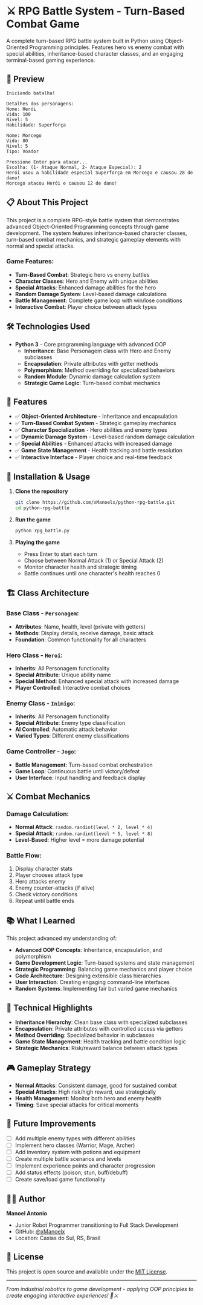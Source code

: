 # ⚔️ RPG Battle System - Turn-Based Combat Game

A complete turn-based RPG battle system built in Python using Object-Oriented Programming principles. Features hero vs enemy combat with special abilities, inheritance-based character classes, and an engaging terminal-based gaming experience.

## 📸 Preview

```
Iniciando batalha!

Detalhes dos personagens:
Nome: Herói
Vida: 100
Nivel: 5
Habilidade: Superforça

Nome: Morcego
Vida: 80
Nivel: 5
Tipo: Voador

Pressione Enter para atacar...
Escolha: (1- Ataque Normal, 2- Ataque Especial): 2
Herói usou a habilidade especial Superforça em Morcego e causou 28 de dano!
Morcego atacou Herói e causou 12 de dano!
```

## 📋 About This Project

This project is a complete RPG-style battle system that demonstrates advanced Object-Oriented Programming concepts through game development. The system features inheritance-based character classes, turn-based combat mechanics, and strategic gameplay elements with normal and special attacks.

### Game Features:
- **Turn-Based Combat**: Strategic hero vs enemy battles
- **Character Classes**: Hero and Enemy with unique abilities
- **Special Attacks**: Enhanced damage abilities for the hero
- **Random Damage System**: Level-based damage calculations
- **Battle Management**: Complete game loop with win/lose conditions
- **Interactive Combat**: Player choice between attack types

## 🛠️ Technologies Used

- **Python 3** - Core programming language with advanced OOP
  - **Inheritance**: Base Personagem class with Hero and Enemy subclasses
  - **Encapsulation**: Private attributes with getter methods
  - **Polymorphism**: Method overriding for specialized behaviors
  - **Random Module**: Dynamic damage calculation system
  - **Strategic Game Logic**: Turn-based combat mechanics

## 🎯 Features

- ✅ **Object-Oriented Architecture** - Inheritance and encapsulation
- ✅ **Turn-Based Combat System** - Strategic gameplay mechanics
- ✅ **Character Specialization** - Hero abilities and enemy types
- ✅ **Dynamic Damage System** - Level-based random damage calculation
- ✅ **Special Abilities** - Enhanced attacks with increased damage
- ✅ **Game State Management** - Health tracking and battle resolution
- ✅ **Interactive Interface** - Player choice and real-time feedback

## 🔧 Installation & Usage

1. **Clone the repository**
   ```bash
   git clone https://github.com/xManoelx/python-rpg-battle.git
   cd python-rpg-battle
   ```

2. **Run the game**
   ```bash
   python rpg_battle.py
   ```

3. **Playing the game**
   - Press Enter to start each turn
   - Choose between Normal Attack (1) or Special Attack (2)
   - Monitor character health and strategic timing
   - Battle continues until one character's health reaches 0

## 🏗️ Class Architecture

### Base Class - `Personagem`:
- **Attributes**: Name, health, level (private with getters)
- **Methods**: Display details, receive damage, basic attack
- **Foundation**: Common functionality for all characters

### Hero Class - `Heroi`:
- **Inherits**: All Personagem functionality
- **Special Attribute**: Unique ability name
- **Special Method**: Enhanced special attack with increased damage
- **Player Controlled**: Interactive combat choices

### Enemy Class - `Inimigo`:
- **Inherits**: All Personagem functionality  
- **Special Attribute**: Enemy type classification
- **AI Controlled**: Automatic attack behavior
- **Varied Types**: Different enemy classifications

### Game Controller - `Jogo`:
- **Battle Management**: Turn-based combat orchestration
- **Game Loop**: Continuous battle until victory/defeat
- **User Interface**: Input handling and feedback display

## ⚔️ Combat Mechanics

### Damage Calculation:
- **Normal Attack**: `random.randint(level * 2, level * 4)`
- **Special Attack**: `random.randint(level * 5, level * 8)`
- **Level-Based**: Higher level = more damage potential

### Battle Flow:
1. Display character stats
2. Player chooses attack type
3. Hero attacks enemy
4. Enemy counter-attacks (if alive)
5. Check victory conditions
6. Repeat until battle ends

## 📚 What I Learned

This project advanced my understanding of:

- **Advanced OOP Concepts**: Inheritance, encapsulation, and polymorphism
- **Game Development Logic**: Turn-based systems and state management
- **Strategic Programming**: Balancing game mechanics and player choice
- **Code Architecture**: Designing extensible class hierarchies
- **User Interaction**: Creating engaging command-line interfaces
- **Random Systems**: Implementing fair but varied game mechanics

## 🌟 Technical Highlights

- **Inheritance Hierarchy**: Clean base class with specialized subclasses
- **Encapsulation**: Private attributes with controlled access via getters
- **Method Overriding**: Specialized behavior in subclasses
- **Game State Management**: Health tracking and battle condition logic
- **Strategic Mechanics**: Risk/reward balance between attack types

## 🎮 Gameplay Strategy

- **Normal Attacks**: Consistent damage, good for sustained combat
- **Special Attacks**: High risk/high reward, use strategically
- **Health Management**: Monitor both hero and enemy health
- **Timing**: Save special attacks for critical moments

## 🔄 Future Improvements

- [ ] Add multiple enemy types with different abilities
- [ ] Implement hero classes (Warrior, Mage, Archer)
- [ ] Add inventory system with potions and equipment
- [ ] Create multiple battle scenarios and levels
- [ ] Implement experience points and character progression
- [ ] Add status effects (poison, stun, buff/debuff)
- [ ] Create save/load game functionality

## 👨‍💻 Author

**Manoel Antonio**
- Junior Robot Programmer transitioning to Full Stack Development
- GitHub: [@xManoelx](https://github.com/xManoelx)
- Location: Caxias do Sul, RS, Brasil

## 📄 License

This project is open source and available under the [MIT License](LICENSE).

---

*From industrial robotics to game development - applying OOP principles to create engaging interactive experiences! 🤖⚔️*
